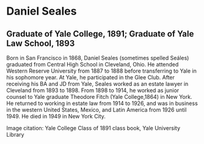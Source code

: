 # Daniel Seales
## Graduate of Yale College, 1891; Graduate of Yale Law School, 1893
Born in San Francisco in 1868, Daniel Seales (sometimes spelled Seáles) graduated from Central High School in Cleveland, Ohio. He attended Western Reserve University from 1887 to 1888 before transferring to Yale in his sophomore year. At Yale, he participated in the Glee Club. After receiving his BA and JD from Yale, Seales worked as an estate lawyer in Cleveland from 1893 to 1898. From 1898 to 1914, he worked as junior counsel to Yale graduate Theodore Fitch (Yale College,1864) in New York. He returned to working in estate law from 1914 to 1926, and was in business in the western United States, Mexico, and Latin America from 1926 until 1949. He died in 1949 in New York City.

Image citation: Yale College Class of 1891 class book, Yale University Library
